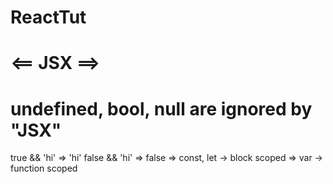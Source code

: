 # ReactTut
# <== JSX ==> 
# undefined, bool, null are ignored by "JSX"
true && 'hi' => 'hi'
false && 'hi' => false
=> const, let -> block scoped
=> var -> function scoped
